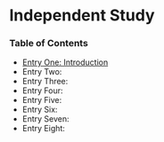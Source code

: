 # Independent Study
### Table of Contents
* [Entry One: Introduction](https://github.com/victoriaf6656/independent-study/blob/master/entries/entry01-plan.md)
* Entry Two: 
* Entry Three:
* Entry Four:
* Entry Five:
* Entry Six:
* Entry Seven:
* Entry Eight: